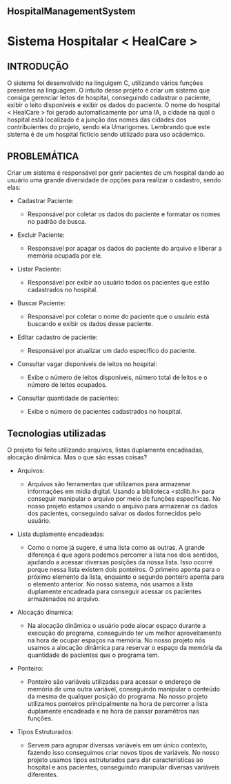 ## HospitalManagementSystem
# Sistema Hospitalar < HealCare >

## INTRODUÇÃO

  O sistema foi desenvolvido na linguigem C, utilizando vários funções presentes na linguagem. O intuito desse projeto é criar um sistema que consiga gerenciar leitos de hospital, conseguindo cadastrar o paciente, exibir o leito disponíveis e exibir os dados do paciente. O nome do hospital < HealCare > foi gerado automaticamente por uma IA, a cidade na qual o hospital está localizado é a junção dos nomes das cidades dos contribuientes do projeto, sendo ela Umarigomes. Lembrando que este sistema é de um hospital ficticio sendo utilizado para uso acâdemico.
  
## PROBLEMÁTICA 

Criar um sistema é responsável por gerir pacientes de um hospital dando ao usuário uma grande diversidade de opções para realizar o cadastro, sendo elas:

- Cadastrar Paciente:
  
  - Responsável por coletar os dados do paciente e formatar os nomes no padrão de busca.
  

- Excluir Paciente:
  
  - Responsavel por apagar os dados do paciente do arquivo e liberar a memória ocupada por ele.
  
- Listar Paciente:
  - Responsável por exibir ao usuário todos os pacientes que estão cadastrados no hospital.
  
- Buscar Paciente:
  - Responsável por coletar o nome do paciente que o usuário está buscando e exibir os dados desse paciente.
  
- Editar cadastro de paciente:
  - Responsável por atualizar um dado específico do paciente.
  
- Consultar vagar disponiveis de leitos no hospital:
  - Exibe o número de leitos disponíveis, número total de leitos e o número de leitos ocupados.
  
- Consultar quantidade de pacientes:
  - Exibe o número de pacientes cadastrados no hospital.

## Tecnologias utilizadas

O projeto foi feito utilizando arquivos, listas duplamente encadeadas, alocação dinâmica. Mas o que são essas coisas?


- Arquivos:
  - Arquivos são ferramentas que utilizamos para armazenar informações em midia digital. Usando a biblioteca <stdlib.h> para conseguir manipular o arquivo por meio de funções específicas. No nosso projeto estamos usando o arquivo para armazenar os dados dos pacientes, conseguindo salvar os dados fornecidos pelo usuário. 
  
- Lista duplamente encadeadas:

  - Como o nome já sugere, é uma lista como as outras. A grande diferença é que agora podemos percorrer a lista nos dois sentidos, ajudando a acessar diversas posições da nossa lista. Isso ocorré porque nessa lista existem dois ponteiros. O primeiro aponta para o próximo elemento da lista, enquanto o segundo ponteiro aponta para o elemento anterior. 
  No nosso sistema, nós usamos a lista duplamente encadeada para conseguir acessar os pacientes armazenados no arquivo. 

- Alocação dinamica:
  
  - Na alocação dinâmica o usuário pode alocar espaço durante a execução do programa, conseguindo ter um melhor aproveitamento na hora de ocupar espaços na memória. No nosso projeto nós usamos a alocação dinâmica para reservar o espaço da memória da quantidade de pacientes que o programa tem.
  
- Ponteiro:

  - Ponteiro são variáveis utilizadas para acessar o endereço de memória de uma outra variável, conseguindo manipular o conteúdo da mesma de qualquer posição do programa. No nosso projeto utilizamos ponteiros principalmente na hora de percorrer a lista duplamente encadeada e na hora de passar paramêtros nas funções.
  
- Tipos Estruturados:
  
  - Servem para agrupar diversas variáveis em um único contexto, fazendo isso conseguimos criar novos tipos de variáveis. No nosso projeto usamos tipos estruturados para dar caracteristicas ao hospital e aos pacientes, conseguindo manipular diversas variáveis diferentes.